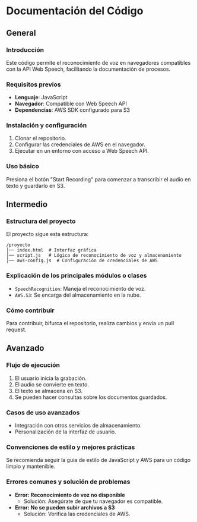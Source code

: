 # Documentación del Código

## General

### Introducción
Este código permite el reconocimiento de voz en navegadores compatibles con la API Web Speech, facilitando la documentación de procesos.

### Requisitos previos
- **Lenguaje**: JavaScript
- **Navegador**: Compatible con Web Speech API
- **Dependencias**: AWS SDK configurado para S3

### Instalación y configuración
1. Clonar el repositorio.
2. Configurar las credenciales de AWS en el navegador.
3. Ejecutar en un entorno con acceso a Web Speech API.

### Uso básico
Presiona el botón "Start Recording" para comenzar a transcribir el audio en texto y guardarlo en S3.

## Intermedio

### Estructura del proyecto
El proyecto sigue esta estructura:

```
/proyecto
│── index.html  # Interfaz gráfica
│── script.js   # Lógica de reconocimiento de voz y almacenamiento
│── aws-config.js  # Configuración de credenciales de AWS
```

### Explicación de los principales módulos o clases
- `SpeechRecognition`: Maneja el reconocimiento de voz.
- `AWS.S3`: Se encarga del almacenamiento en la nube.

### Cómo contribuir
Para contribuir, bifurca el repositorio, realiza cambios y envía un pull request.

## Avanzado

### Flujo de ejecución
1. El usuario inicia la grabación.
2. El audio se convierte en texto.
3. El texto se almacena en S3.
4. Se pueden hacer consultas sobre los documentos guardados.

### Casos de uso avanzados
- Integración con otros servicios de almacenamiento.
- Personalización de la interfaz de usuario.

### Convenciones de estilo y mejores prácticas
Se recomienda seguir la guía de estilo de JavaScript y AWS para un código limpio y mantenible.

### Errores comunes y solución de problemas
- **Error: Reconocimiento de voz no disponible**
  - Solución: Asegúrate de que tu navegador es compatible.
- **Error: No se pueden subir archivos a S3**
  - Solución: Verifica las credenciales de AWS.
